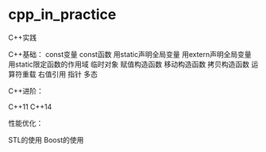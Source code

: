 # cpp_in_practice
C++实践

C++基础：
    const变量
    const函数
    用static声明全局变量
    用extern声明全局变量
    用static限定函数的作用域
    临时对象
    赋值构造函数
    移动构造函数
    拷贝构造函数
    运算符重载
    右值引用
    指针
    多态


C++进阶：

C++11
C++14

性能优化：

STL的使用
Boost的使用